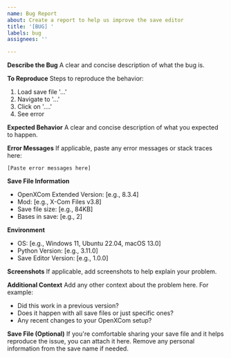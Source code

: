 ```yaml
---
name: Bug Report
about: Create a report to help us improve the save editor
title: '[BUG] '
labels: bug
assignees: ''

---
```


**Describe the Bug**
A clear and concise description of what the bug is.

**To Reproduce**
Steps to reproduce the behavior:
1. Load save file '...'
2. Navigate to '...'
3. Click on '....'
4. See error

**Expected Behavior**
A clear and concise description of what you expected to happen.

**Error Messages**
If applicable, paste any error messages or stack traces here:
```
[Paste error messages here]
```

**Save File Information**
- OpenXCom Extended Version: [e.g., 8.3.4]
- Mod: [e.g., X-Com Files v3.8]
- Save file size: [e.g., 84KB]
- Bases in save: [e.g., 2]

**Environment**
- OS: [e.g., Windows 11, Ubuntu 22.04, macOS 13.0]
- Python Version: [e.g., 3.11.0]
- Save Editor Version: [e.g., 1.0.0]

**Screenshots**
If applicable, add screenshots to help explain your problem.

**Additional Context**
Add any other context about the problem here. For example:
- Did this work in a previous version?
- Does it happen with all save files or just specific ones?
- Any recent changes to your OpenXCom setup?

**Save File (Optional)**
If you're comfortable sharing your save file and it helps reproduce the issue, you can attach it here. Remove any personal information from the save name if needed.
